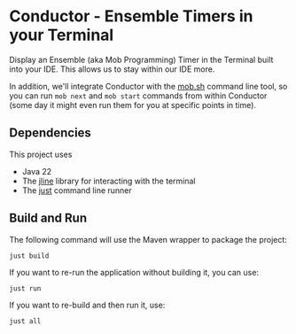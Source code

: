 # Conductor - Ensemble Timers in your Terminal

Display an Ensemble (aka Mob Programming) Timer in the Terminal built into your IDE.
This allows us to stay within our IDE more.

In addition, we'll integrate Conductor with the [mob.sh](https://mob.sh) command line tool, so you can run `mob next`
and `mob start` commands from within Conductor (some day it might even run them for you at specific points in time).

## Dependencies

This project uses

* Java 22
* The [jline](https://github.com/jline/jline3) library for interacting with the terminal
* The [just](https://github.com/casey/just) command line runner

## Build and Run

The following command will use the Maven wrapper to package the project:

```shell
just build
```

If you want to re-run the application without building it, you can use:

```shell
just run
```

If you want to re-build and then run it, use:

```shell
just all
```
